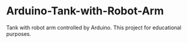 # Arduino-Tank-with-Robot-Arm
Tank with robot arm controlled by Arduino. This project for educational purposes.

